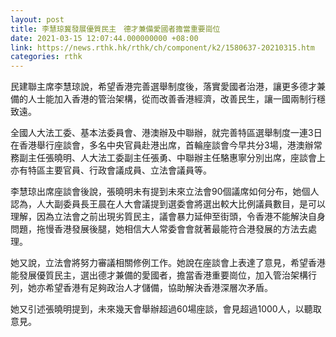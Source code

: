 ```yaml
---
layout: post
title: 李慧琼冀發展優質民主　德才兼備愛國者擔當重要崗位
date: 2021-03-15 12:07:44.000000000 +08:00
link: https://news.rthk.hk/rthk/ch/component/k2/1580637-20210315.htm
categories: rthk
---
```


民建聯主席李慧琼說，希望香港完善選舉制度後，落實愛國者治港，讓更多德才兼備的人士能加入香港的管治架構，從而改善香港經濟，改善民生，讓一國兩制行穩致遠。

全國人大法工委、基本法委員會、港澳辦及中聯辦，就完善特區選舉制度一連3日在香港舉行座談會，多名中央官員赴港出席，首輪座談會今早共分3場，港澳辦常務副主任張曉明、人大法工委副主任張勇、中聯辦主任駱惠寧分別出席，座談會上亦有特區主要官員、行政會議成員、立法會議員等。

李慧琼出席座談會後說，張曉明未有提到未來立法會90個議席如何分布，她個人認為，人大副委員長王晨在人大會議提到選委會將選出較大比例議員數目，是可以理解，因為立法會之前出現劣質民主，議會暴力延伸至街頭，令香港不能解決自身問題，拖慢香港發展後腿，她相信大人常委會會就著最能符合港發展的方法去處理。

她又說，立法會將努力審議相關修例工作。她說在座談會上表達了意見，希望香港能發展優質民主，選出德才兼備的愛國者，擔當香港重要崗位，加入管治架構行列，她亦希望香港有足夠政治人才儲備，協助解決香港深層次矛盾。

她又引述張曉明提到，未來幾天會舉辦超過60場座談，會見超過1000人，以聽取意見。
